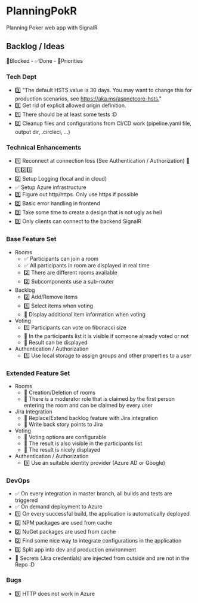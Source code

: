 # PlanningPokR

Planning Poker web app with SignalR

## Backlog / Ideas

🚫Blocked - ✅Done - 🔢Priorities

### Tech Dept

* 3️⃣ "The default HSTS value is 30 days. You may want to change this for production scenarios, see <https://aka.ms/aspnetcore-hsts.>"
* 3️⃣ Get rid of explicit allowed origin definition.
* 1️⃣ There should be at least some tests :D
* 2️⃣ Cleanup files and configurations from CI/CD work (pipeline.yaml file, output dir, .circleci, ...)

### Technical Enhancements

* 1️⃣ Reconnect at connection loss (See Authentication / Authorization) 🚫1️⃣2️⃣3️⃣
* 2️⃣ Setup Logging (local and in cloud)
* ✅ Setup Azure infrastructure
* 3️⃣ Figure out http/https. Only use https if possible
* 2️⃣ Basic error handling in frontend
* 3️⃣ Take some time to create a design that is not ugly as hell
* 3️⃣ Only clients can connect to the backend SignalR

### Base Feature Set

* Rooms
  * ✅ Participants can join a room
  * ✅ All participants in room are displayed in real time
  * 2️⃣ There are different rooms available
  * 2️⃣ Subcomponents use a sub-router
* Backlog
  * 2️⃣ Add/Remove items
  * 1️⃣ Select items when voting
  * 🚫 Display additional item information when voting
* Voting
  * 1️⃣ Participants can vote on fibonacci size
  * 🚫 In the participants list it is visible if someone already voted or not
  * 🚫 Result can be displayed
* Authentication / Authorization
  * 1️⃣ Use local storage to assign groups and other properties to a user

### Extended Feature Set

* Rooms
  * 🚫 Creation/Deletion of rooms
  * 🚫 There is a moderator role that is claimed by the first person entering the room and can be claimed by every user
* Jira Integration
  * 🚫 Replace/Extend backlog feature with Jira integration
  * 🚫 Write back story points to Jira
* Voting
  * 🚫 Voting options are configurable
  * 🚫 The result is also visible in the participants list
  * 🚫 The result is nicely displayed
* Authentication / Authorization
  * 3️⃣ Use an suitable identity provider (Azure AD or Google)

### DevOps

* ✅ On every integration in master branch, all builds and tests are triggered
* ✅ On demand deployment to Azure
* 1️⃣ On every successful build, the application is automatically deployed
* 2️⃣ NPM packages are used from cache
* 2️⃣ NuGet packages are used from cache
* 2️⃣ Find some nice way to integrate configurations in the application
* 3️⃣ Split app into dev and production environment
* 🚫 Secrets (Jira credentials) are injected from outside and are not in the Repo :D

### Bugs

* 3️⃣ HTTP does not work in Azure
